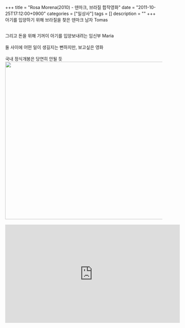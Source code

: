 +++
title = "Rosa Morena(2010) - 덴마크, 브라질 합작영화"
date = "2011-10-25T17:12:00+0900"
categories = ["일상사"]
tags = []
description = ""
+++
<span class="copyright_entry" style="display:block;" title="Rosa Morena(2010) - 덴마크, 브라질 합작영화@@**@@http://shed.egloos.com/3756072"></span>아기를 입양하기 위해 브라질을 찾은 덴마크 남자 Tomas
<div>
 <br>
</div>
<div>
 그리고 돈을 위해 기꺼이 아기를 입양보내려는 임신부 Maria
</div>
<div>
 <br>
</div>
<div>
 둘 사이에 어떤 일이 생길지는 뻔하지만, 보고싶은 영화
</div>
<div>
 <br>
</div>
<div>
 국내 정식개봉은 당연히 안될 듯
</div>
<div>
 <img border="0" onmouseover="this.style.cursor='pointer'" alt="" src="/attachment/3756072_1.jpg" width="600" height="504.774193548" onclick="Control.Modal.openDialog(this, event, 'http://pds24.egloos.com/pds/201110/25/82/a0003782_4ea66ee0dd04f.jpg', 775, 652);">
 <br>
 <br>
 <embed src="http://www.youtube.com/v/YrOYkwEBjA0?version=3&amp;hl=ko_KR" type="application/x-shockwave-flash" width="560" height="315" allowscriptaccess="always" allowfullscreen="true">
 <br>
 <br>
</div>
<div>
 <br>
</div> 
<!--
       <rdf:RDF xmlns:rdf="http://www.w3.org/1999/02/22-rdf-syntax-ns#"
		    xmlns:dc="http://purl.org/dc/elements/1.1/"
		    xmlns:trackback="http://madskills.com/public/xml/rss/module/trackback/">
       <rdf:Description
	        rdf:about="http://shed.egloos.com/3756072"
	        dc:identifier="http://shed.egloos.com/3756072"
	        dc:title="Rosa Morena(2010) - 덴마크, 브라질 합작영화"
	        trackback:ping="http://shed.egloos.com/tb/3756072"/>
       </rdf:RDF>
       -->

<ul></ul>
